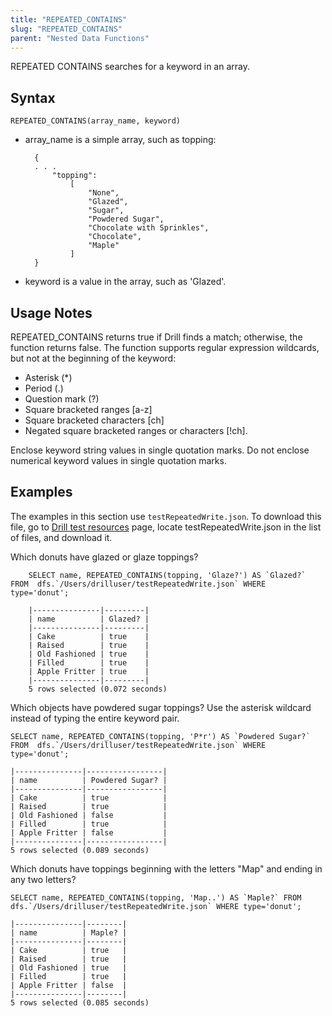 ```yaml
---
title: "REPEATED_CONTAINS"
slug: "REPEATED_CONTAINS"
parent: "Nested Data Functions"
---
```

REPEATED CONTAINS searches for a keyword in an array.

## Syntax

    REPEATED_CONTAINS(array_name, keyword)

* array_name is a simple array, such as topping:

		{
		. . .
		    "topping":
		        [
		            "None",
		            "Glazed",
		            "Sugar",
		            "Powdered Sugar",
		            "Chocolate with Sprinkles",
		            "Chocolate",
		            "Maple"
		        ]
		}

* keyword is a value in the array, such as 'Glazed'.

## Usage Notes
REPEATED_CONTAINS returns true if Drill finds a match; otherwise, the function returns false. The function supports regular expression wildcards, but not at the beginning of the keyword:

* Asterisk (*)
* Period (.)
* Question mark (?)
* Square bracketed ranges [a-z]
* Square bracketed characters [ch]
* Negated square bracketed ranges or characters [!ch].

Enclose keyword string values in single quotation marks. Do not enclose numerical keyword values in single quotation marks.

## Examples
The examples in this section use `testRepeatedWrite.json`. To download this file, go to [Drill test resources](https://github.com/apache/drill/tree/master/exec/java-exec/src/test/resources) page, locate testRepeatedWrite.json in the list of files, and download it.

Which donuts have glazed or glaze toppings?

		SELECT name, REPEATED_CONTAINS(topping, 'Glaze?') AS `Glazed?` FROM  dfs.`/Users/drilluser/testRepeatedWrite.json` WHERE type='donut';

		|---------------|---------|
		| name          | Glazed? |
		|---------------|---------|
		| Cake          | true    |
		| Raised        | true    |
		| Old Fashioned | true    |
		| Filled        | true    |
		| Apple Fritter | true    |
		|---------------|---------|
		5 rows selected (0.072 seconds)

Which objects have powdered sugar toppings? Use the asterisk wildcard instead of typing the entire keyword pair.

    SELECT name, REPEATED_CONTAINS(topping, 'P*r') AS `Powdered Sugar?` FROM  dfs.`/Users/drilluser/testRepeatedWrite.json` WHERE type='donut';

	|---------------|-----------------|
	| name          | Powdered Sugar? |
	|---------------|-----------------|
	| Cake          | true            |
	| Raised        | true            |
	| Old Fashioned | false           |
	| Filled        | true            |
	| Apple Fritter | false           |
	|---------------|-----------------|
	5 rows selected (0.089 seconds)

Which donuts have toppings beginning with the letters "Map" and ending in any two letters?

	SELECT name, REPEATED_CONTAINS(topping, 'Map..') AS `Maple?` FROM  dfs.`/Users/drilluser/testRepeatedWrite.json` WHERE type='donut';

	|---------------|--------|
	| name          | Maple? |
	|---------------|--------|
	| Cake          | true   |
	| Raised        | true   |
	| Old Fashioned | true   |
	| Filled        | true   |
	| Apple Fritter | false  |
	|---------------|--------|
	5 rows selected (0.085 seconds)


